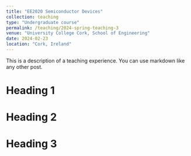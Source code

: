 ```yaml
---
title: "EE2020 Semiconductor Devices"
collection: teaching
type: "Undergraduate course"
permalink: /teaching/2024-spring-teaching-3
venue: "University College Cork, School of Engineering"
date: 2024-02-23
location: "Cork, Ireland"
---
```


This is a description of a teaching experience. You can use markdown like any other post.

Heading 1
======

Heading 2
======

Heading 3
======